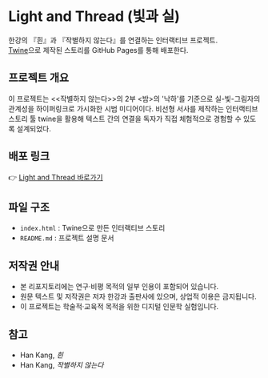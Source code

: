 # Light and Thread (빛과 실)

한강의 『흰』과 『작별하지 않는다』를 연결하는 인터랙티브 프로젝트.  
[Twine](https://twinery.org/)으로 제작된 스토리를 GitHub Pages를 통해 배포한다.

## 프로젝트 개요
이 프로젝트는 <<작별하지 않는다>>의 2부 <밤>의 '낙하'를 기준으로 실-빛-그림자의 관계성을 하이퍼링크로 가시화한 시범 미디어이다.
비선형 서사를 제작하는 인터랙티브 스토리 툴 twine을 활용해 텍스트 간의 연결을 독자가 직접 체험적으로 경험할 수 있도록 설계되었다.  

## 배포 링크
👉 [Light and Thread 바로가기](https://sh-j1.github.io/light-and-thread/)

## 파일 구조
- `index.html` : Twine으로 만든 인터랙티브 스토리
- `README.md` : 프로젝트 설명 문서

## 저작권 안내
- 본 리포지토리에는 연구·비평 목적의 일부 인용이 포함되어 있습니다.  
- 원문 텍스트 및 저작권은 저자 한강과 출판사에 있으며, 상업적 이용은 금지됩니다.  
- 이 프로젝트는 학술적·교육적 목적을 위한 디지털 인문학 실험입니다.

## 참고
- Han Kang, *흰*
- Han Kang, *작별하지 않는다*
